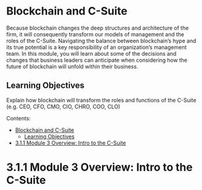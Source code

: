 # Blockchain and C-Suite

Because blockchain changes the deep structures and architecture of the firm, it will consequently transform our models of management and the roles of the C-Suite. Navigating the balance between blockchain’s hype and its true potential is a key responsibility of an organization’s management team. In this module, you will learn about some of the decisions and changes that business leaders can anticipate when considering how the future of blockchain will unfold within their business.

## Learning Objectives
Explain how blockchain will transform the roles and functions of the C-Suite (e.g. CEO, CFO, CMO, CIO, CHRO, COO, CLO)

Contents:
- [Blockchain and C-Suite](#blockchain-and-c-suite)
  - [Learning Objectives](#learning-objectives)
- [3.1.1 Module 3 Overview: Intro to the C-Suite](#311-module-3-overview-intro-to-the-c-suite)

# 3.1.1 Module 3 Overview: Intro to the C-Suite
